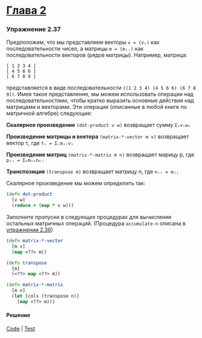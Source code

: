 # [Глава 2](../index.md#Глава-2-Построение-абстракций-с-помощью-данных)

### Упражнение 2.37
Предположим, что мы представляем векторы `v = (vᵢ)` как последовательности чисел, а матрицы `m = (mᵢⱼ)` как последовательности векторов (рядов матрицы). Например, матрица:

```
[ 1 2 3 4 ]
[ 4 5 6 6 ]
[ 6 7 8 9 ]
```

представляется в виде последовательности `((1 2 3 4) (4 5 6 6) (6 7 8 9))`. Имея такое представление, мы можем использовать операции над последовательностями, чтобы кратко выразить основные действия над матрицами и векторами. Эти операции (описанные в любой книге по матричной алгебре) следующие:

**Скалярное произведение** `(dot-product v w)` возвращает сумму `Σᵢvᵢwᵢ`

**Произведение матрицы и вектора** `(matrix-*-vector m v)` возвращает вектор `t`, где `tᵢ = Σⱼmᵢⱼvᵢ`

**Произведение матриц** `(matrix-*-matrix m n)` возвращает марицу p, где `pᵢⱼ = Σₖmᵢₖnₖⱼ`

**Транспозиция** `(transpose m)` возвращает матрицу n, где `nᵢⱼ = mᵢⱼ`

Скалярное произведение мы можем определить так:

```clojure
(defn dot-product
  [v w]
  (reduce + (map * v w)))
```

Заполните пропуски в следующих процедурах для вычисления остальных матричных операций. (Процедура `accumulate-n` описана в [упражнении 2.36](./ex_2_36.md))

```clojure
(defn matrix-*-vector
  [m v]
  (map <??> m))
```

```clojure
(defn transpose
  [m]
  (<??> map <??> m))
```

```clojure
(defn matrix-*-matrix
  [m n]
  (let [cols (transpose n)]
    (map <??> m)))
```

#### Решение
[Code](../../src/sicp/chapter02/2_37.clj) | [Test](../../test/sicp/chapter02/2_37_test.clj)
